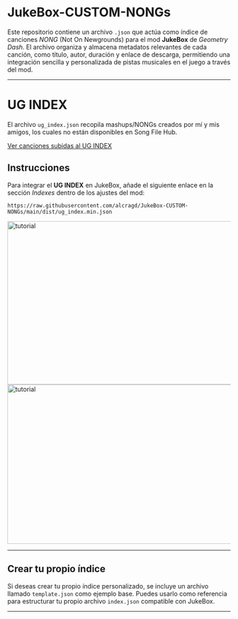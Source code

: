 # JukeBox-CUSTOM-NONGs

Este repositorio contiene un archivo `.json` que actúa como índice de canciones *NONG* (Not On Newgrounds) para el mod **JukeBox** de *Geometry Dash*. El archivo organiza y almacena metadatos relevantes de cada canción, como título, autor, duración y enlace de descarga, permitiendo una integración sencilla y personalizada de pistas musicales en el juego a través del mod.

---

# UG INDEX

El archivo `ug_index.json` recopila mashups/NONGs creados por mí y mis amigos, los cuales no están disponibles en Song File Hub.

[Ver canciones subidas al UG INDEX](https://ugsongs.netlify.app/)

## Instrucciones

Para integrar el **UG INDEX** en JukeBox, añade el siguiente enlace en la sección *Indexes* dentro de los ajustes del mod:

```
https://raw.githubusercontent.com/alcragd/JukeBox-CUSTOM-NONGs/main/dist/ug_index.min.json
```
<img width="640" height="369" alt="tutorial" src="https://github.com/user-attachments/assets/6eae1d86-f44e-4421-98c1-e02952b4851e" />

<img width="640" height="360" alt="tutorial" src="https://github.com/user-attachments/assets/118fa9a5-3ccf-40b2-84a8-483a3237f811" />

---

## Crear tu propio índice

Si deseas crear tu propio índice personalizado, se incluye un archivo llamado `template.json` como ejemplo base. Puedes usarlo como referencia para estructurar tu propio archivo `index.json` compatible con JukeBox.

---

